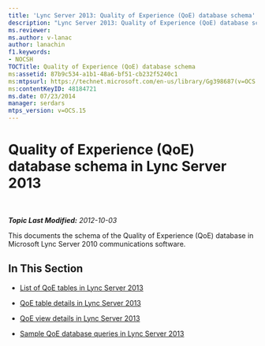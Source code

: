 ```yaml
---
title: 'Lync Server 2013: Quality of Experience (QoE) database schema'
description: "Lync Server 2013: Quality of Experience (QoE) database schema."
ms.reviewer: 
ms.author: v-lanac
author: lanachin
f1.keywords:
- NOCSH
TOCTitle: Quality of Experience (QoE) database schema
ms:assetid: 87b9c534-a1b1-48a6-bf51-cb232f5240c1
ms:mtpsurl: https://technet.microsoft.com/en-us/library/Gg398687(v=OCS.15)
ms:contentKeyID: 48184721
ms.date: 07/23/2014
manager: serdars
mtps_version: v=OCS.15
---
```


# Quality of Experience (QoE) database schema in Lync Server 2013

<div data-xmlns="http://www.w3.org/1999/xhtml">

<div class="topic" data-xmlns="http://www.w3.org/1999/xhtml" data-msxsl="urn:schemas-microsoft-com:xslt" data-cs="https://msdn.microsoft.com/">

<div data-asp="https://msdn2.microsoft.com/asp">



</div>

<div id="mainSection">

<div id="mainBody">

<span> </span>

_**Topic Last Modified:** 2012-10-03_

This documents the schema of the Quality of Experience (QoE) database in Microsoft Lync Server 2010 communications software.

<div>

## In This Section

  - [List of QoE tables in Lync Server 2013](lync-server-2013-list-of-qoe-tables.md)

  - [QoE table details in Lync Server 2013](lync-server-2013-qoe-table-details.md)

  - [QoE view details in Lync Server 2013](lync-server-2013-qoe-view-details.md)

  - [Sample QoE database queries in Lync Server 2013](lync-server-2013-sample-qoe-database-queries.md)

</div>

</div>

<span> </span>

</div>

</div>

</div>

